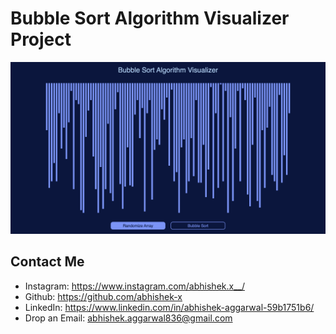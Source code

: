 # Bubble Sort Algorithm Visualizer Project

![Cover Photo](project.png)

## Contact Me
- Instagram: https://www.instagram.com/abhishek.x__/
- Github: https://github.com/abhishek-x
- LinkedIn: https://www.linkedin.com/in/abhishek-aggarwal-59b1751b6/
- Drop an Email: abhishek.aggarwal836@gmail.com
